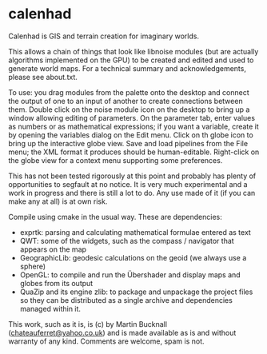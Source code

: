 # calenhad
Calenhad is GIS and terrain creation for imaginary worlds.

This allows a chain of things that look like libnoise modules (but are actually algorithms implemented on the GPU) to be created and edited and used to generate world maps. For a technical summary and acknowledgements, please see about.txt.

To use: you drag modules from the palette onto the desktop and connect the output of one to an input of another to create connections between them. Double click on the noise module icon on the desktop to bring up a window allowing editing of parameters. On the parameter tab, enter values as numbers or as mathematical expressions; if you want a variable, create it by opening the variables dialog on the Edit menu. Click on th globe icon to bring up the interactive globe view. Save and load pipelines from the File menu; the XML format it produces should be human-editable. Right-click on the globe view for a context menu supporting some preferences.
  
This has not been tested rigorously at this point and probably has plenty of opportunities to segfault at no notice. It is very much experimental and a work in progress and there is still a lot to do. Any use made of it (if you can make any at all) is at own risk. 

Compile using cmake in the usual way. These are dependencies:

  - exprtk: parsing and calculating mathematical formulae entered as text
  - QWT: some of the widgets, such as the compass / navigator that appears on the map
  - GeographicLib: geodesic calculations on the geoid (we always use a sphere)
  - OpenGL: to compile and run the Übershader and display maps and globes from its output
  - QuaZip and its engine zlib: to package and unpackage the project files so they can be distributed as a single archive and dependencies managed within it.

This work, such as it is, is (c) by Martin Bucknall (chateauferret@yahoo.co.uk) and is made available as is and without warranty of any kind. Comments are welcome, spam is not.
